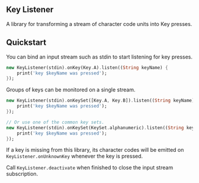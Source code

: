 Key Listener
--
 
A library for transforming a stream of character code units into Key presses.

## Quickstart
You can bind an input stream such as stdin to start listening for key presses.
```dart
new KeyListener(stdin).onKey(Key.A).listen((String keyName) {
    print('key $keyName was pressed');
});
```

Groups of keys can be monitored on a single stream.

```dart
new KeyListener(stdin).onKeySet([Key.A, Key.B]).listen((String keyName) {
    print('key $keyName was pressed');
});

// Or use one of the common key sets.
new KeyListener(stdin).onKeySet(KeySet.alphanumeric).listen((String keyName) {
    print('key $keyName was pressed');
});
```

If a key is missing from this library, its character codes will be emitted on 
`KeyListener.onUnknownKey` whenever the key is pressed.

Call `KeyListener.deactivate` when finished to close the input stream subscription.



